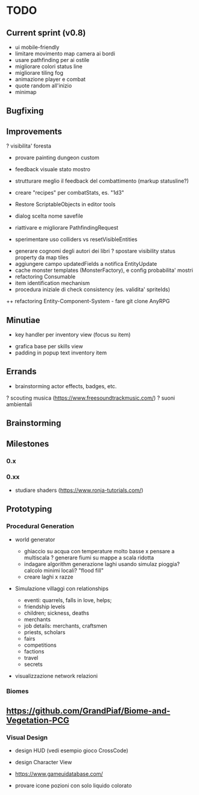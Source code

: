 # TODO

## Current sprint (v0.8)

- ui mobile-friendly
- limitare movimento map camera ai bordi
- usare pathfinding per ai ostile
- migliorare colori status line
- migliorare tiling fog
- animazione player e combat
- quote random all'inizio
- minimap


## Bugfixing


## Improvements
? visibilita' foresta

+ provare painting dungeon custom
- feedback visuale stato mostro
- strutturare meglio il feedback del combattimento (markup statusline?)
- creare "recipes" per combatStats, es. "1d3"
- Restore ScriptableObjects in editor tools

- dialog scelta nome savefile

- riattivare e migliorare PathfindingRequest 
- sperimentare uso colliders vs resetVisibleEntities
+ generare cognomi degli autori dei libri
? spostare visibility status property da map tiles
+ aggiungere campo updatedFields a notifica EntityUpdate
+ cache monster templates (MonsterFactory), e config probabilita' mostri
+ refactoring Consumable
+ item identification mechanism
+ procedura iniziale di check consistency (es. validita' spriteIds)

++ refactoring Entity-Component-System
	- fare git clone AnyRPG


## Minutiae
+ key handler per inventory view (focus su item)
- grafica base per skills view
- padding in popup text inventory item


## Errands
- brainstorming actor effects, badges, etc.

? scouting musica (https://www.freesoundtrackmusic.com/)
? suoni ambientali

## Brainstorming


## Milestones



### 0.x

### 0.xx
- studiare shaders (https://www.ronja-tutorials.com/)


## Prototyping
### Procedural Generation
- world generator
	+ ghiaccio su acqua con temperature molto basse
	x pensare a multiscala
	? generare fiumi su mappe a scala ridotta
	+ indagare algorithm generazione laghi usando simulaz pioggia? calcolo minimi locali? "flood fill"
	- creare laghi
	x razze

- Simulazione villaggi con relationships
	- eventi: quarrels, falls in love, helps; 
	- friendship levels
	- children; sickness, deaths
	- merchants
	- job details: merchants, craftsmen
	- priests, scholars
	- fairs
	- competitions
	+ factions
	+ travel
	+ secrets
- visualizzazione network relazioni


### Biomes
https://github.com/GrandPiaf/Biome-and-Vegetation-PCG 
- 

### Visual Design
- design HUD (vedi esempio gioco CrossCode)
- design Character View

- https://www.gameuidatabase.com/
- provare icone pozioni con solo liquido colorato
